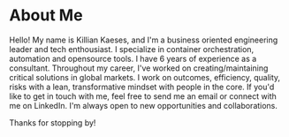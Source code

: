 
# About Me

Hello! My name is Killian Kaeses, and I'm a business oriented engineering leader and tech enthousiast. I specialize in container orchestration, automation and opensource tools.
I have 6 years of experience as a consultant. Throughout my career, I've worked on creating/maintaining critical solutions in global markets. I work on outcomes, efficiency, quality, risks with a lean, transformative mindset with people in the core.
If you'd like to get in touch with me, feel free to send me an email or connect with me on LinkedIn. I'm always open to new opportunities and collaborations.

Thanks for stopping by!
